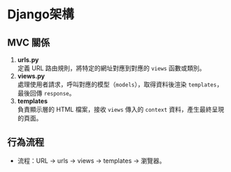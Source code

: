 # Django架構

## MVC 關係

1. **urls.py**  
   定義 URL 路由規則，將特定的網址對應到對應的 `views` 函數或類別。
2. **views.py**  
   處理使用者請求，呼叫對應的模型（`models`），取得資料後渲染 `templates`，最後回傳 `response`。
3. **templates**  
   負責顯示層的 HTML 檔案，接收 `views` 傳入的 `context` 資料，產生最終呈現的頁面。

## 行為流程

- 流程：URL → urls → views → templates → 瀏覽器。